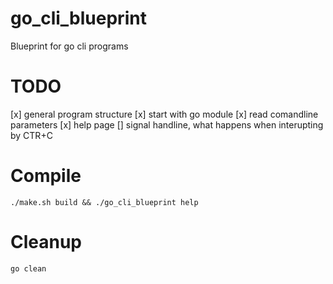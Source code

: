 # go_cli_blueprint
Blueprint for go cli programs

# TODO
[x] general program structure 
[x] start with go module
[x] read comandline parameters
[x] help page
[] signal handline, what happens when interupting by CTR+C

# Compile
    ./make.sh build && ./go_cli_blueprint help

# Cleanup
    go clean
